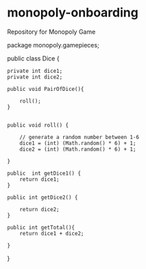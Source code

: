 # monopoly-onboarding
Repository for Monopoly Game

package monopoly.gamepieces;

public class Dice {

	private int dice1;
	private int dice2;
	
	public void PairOfDice(){
		
		roll();
	}
	

	public void roll() {

		// generate a random number between 1-6
		dice1 = (int) (Math.random() * 6) + 1;
		dice2 = (int) (Math.random() * 6) + 1;

	}

	public  int getDice1() {
		return dice1;
	}

	public int getDice2() {

		return dice2;
	}

	public int getTotal(){
		return dice1 + dice2;
	
	}
	

}
